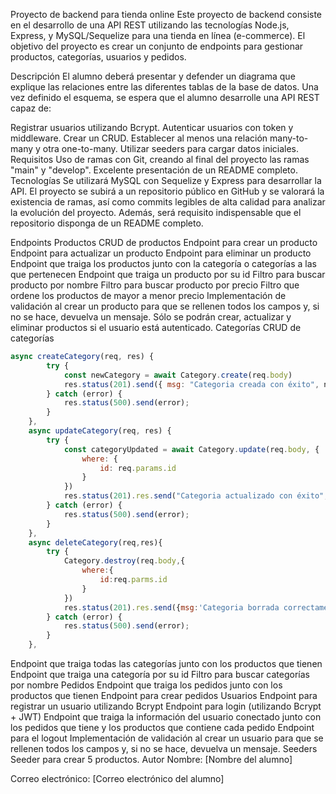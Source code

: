 Proyecto de backend para tienda online
Este proyecto de backend consiste en el desarrollo de una API REST utilizando las tecnologías Node.js, Express, y MySQL/Sequelize para una tienda en línea (e-commerce). El objetivo del proyecto es crear un conjunto de endpoints para gestionar productos, categorías, usuarios y pedidos.

Descripción
El alumno deberá presentar y defender un diagrama que explique las relaciones entre las diferentes tablas de la base de datos. Una vez definido el esquema, se espera que el alumno desarrolle una API REST capaz de:

Registrar usuarios utilizando Bcrypt.
Autenticar usuarios con token y middleware.
Crear un CRUD.
Establecer al menos una relación many-to-many y otra one-to-many.
Utilizar seeders para cargar datos iniciales.
Requisitos
Uso de ramas con Git, creando al final del proyecto las ramas "main" y "develop".
Excelente presentación de un README completo.
Tecnologías
Se utilizará MySQL con Sequelize y Express para desarrollar la API. El proyecto se subirá a un repositorio público en GitHub y se valorará la existencia de ramas, así como commits legibles de alta calidad para analizar la evolución del proyecto. Además, será requisito indispensable que el repositorio disponga de un README completo.

Endpoints
Productos
CRUD de productos
Endpoint para crear un producto
Endpoint para actualizar un producto
Endpoint para eliminar un producto
Endpoint que traiga los productos junto con la categoría o categorías a las que pertenecen
Endpoint que traiga un producto por su id
Filtro para buscar producto por nombre
Filtro para buscar producto por precio
Filtro que ordene los productos de mayor a menor precio
Implementación de validación al crear un producto para que se rellenen todos los campos y, si no se hace, devuelva un mensaje.
Sólo se podrán crear, actualizar y eliminar productos si el usuario está autenticado.
Categorías
CRUD de categorías
```javascript
async createCategory(req, res) {
        try {
            const newCategory = await Category.create(req.body)
            res.status(201).send({ msg: "Categoria creada con éxito", newCategory });
        } catch (error) {
            res.status(500).send(error);
        }
    },
    async updateCategory(req, res) {
        try {
            const categoryUpdated = await Category.update(req.body, {
                where: {
                    id: req.params.id
                }
            })
            res.status(201).res.send("Categoria actualizado con éxito",categoryUpdated);
        } catch (error) {
            res.status(500).send(error);
        }
    },
    async deleteCategory(req,res){
        try {
            Category.destroy(req.body,{
                where:{
                    id:req.parms.id
                }
            })
            res.status(201).res.send({msg:'Categoria borrada correctamente'})
        } catch (error) {
            res.status(500).send(error);
        }
    },
```
Endpoint que traiga todas las categorías junto con los productos que tienen
Endpoint que traiga una categoría por su id
Filtro para buscar categorías por nombre
Pedidos
Endpoint que traiga los pedidos junto con los productos que tienen
Endpoint para crear pedidos
Usuarios
Endpoint para registrar un usuario utilizando Bcrypt
Endpoint para login (utilizando Bcrypt + JWT)
Endpoint que traiga la información del usuario conectado junto con los pedidos que tiene y los productos que contiene cada pedido
Endpoint para el logout
Implementación de validación al crear un usuario para que se rellenen todos los campos y, si no se hace, devuelva un mensaje.
Seeders
Seeder para crear 5 productos.
Autor
Nombre: [Nombre del alumno]

Correo electrónico: [Correo electrónico del alumno]
